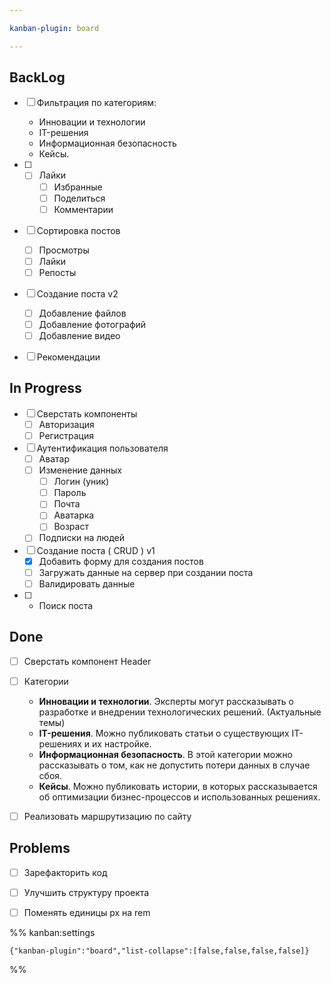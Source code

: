 ```yaml
---

kanban-plugin: board

---
```


## BackLog

- [ ] Фильтрация по категориям:
	- Инновации и технологии
	- IT-решения
	- Информационная безопасность
	- Кейсы.
- [ ] - [ ] Лайки
	- [ ] Избранные
	- [ ] Поделиться
	- [ ] Комментарии
- [ ] Сортировка постов
	- [ ] Просмотры 
	- [ ] Лайки
	- [ ] Репосты
- [ ] Создание поста v2
	- [ ] Добавление файлов
	- [ ] Добавление фотографий
	- [ ] Добавление видео
- [ ] Рекомендации


## In Progress

- [ ] Сверстать компоненты
	- [ ] Авторизация
	- [ ] Регистрация
- [ ] Аутентификация пользователя
	- [ ] Аватар
	- [ ] Изменение данных
		- [ ] Логин (уник)
		- [ ] Пароль
		- [ ] Почта
		- [ ] Аватарка
		- [ ] Возраст
	- [ ] Подписки на людей
- [ ] Создание поста ( CRUD ) v1
	- [x] Добавить форму для создания постов
	- [ ] Загружать данные на сервер при создании поста
	- [ ] Валидировать данные
- [ ] - Поиск поста


## Done

- [ ] Сверстать компонент Header
- [ ] Категории
	- **Инновации и технологии**. Эксперты могут рассказывать о разработке и внедрении технологических решений. (Актуальные темы)
	- **IT-решения**. Можно публиковать статьи о существующих IT-решениях и их настройке.
	- **Информационная безопасность**. В этой категории можно рассказывать о том, как не допустить потери данных в случае сбоя.
	- **Кейсы**. Можно публиковать истории, в которых рассказывается об оптимизации бизнес-процессов и использованных решениях.
- [ ] Реализовать маршрутизацию по сайту


## Problems

- [ ] Зарефакторить код
- [ ] Улучшить структуру проекта
- [ ] Поменять единицы px на rem




%% kanban:settings
```
{"kanban-plugin":"board","list-collapse":[false,false,false,false]}
```
%%